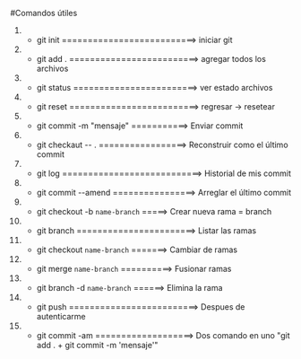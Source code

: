 #Comandos útiles

1. - git init ==========================> iniciar git
2. - git add . =========================> agregar todos los archivos
3. - git status ========================> ver estado archivos
4. - git reset =========================> regresar -> resetear
5. - git commit -m "mensaje" ===========> Enviar commit
6. - git checkaut -- . =================> Reconstruir como el último commit
7. - git log ===========================> Historial de mis commit
8. - git commit --amend ================> Arreglar el último commit
9. - git checkout -b `name-branch` =====> Crear nueva rama = branch
10. - git branch =======================> Listar las ramas
11. - git checkout `name-branch` =======> Cambiar de ramas
12. - git merge `name-branch` ==========> Fusionar ramas
13. - git branch -d `name-branch` ======> Elimina la rama
14. - git push =========================> Despues de autenticarme
15. - git commit -am ===================> Dos comando en uno "git add . + git commit -m 'mensaje'"
